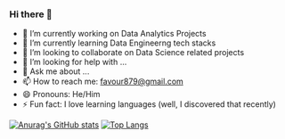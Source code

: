 ### Hi there 👋


- 🔭 I’m currently working on Data Analytics Projects
- 🌱 I’m currently learning Data Engineerng tech stacks
- 👯 I’m looking to collaborate on Data Science related projects
- 🤔 I’m looking for help with ...
- 💬 Ask me about ... 
- 📫 How to reach me: favour879@gmail.com
- 😄 Pronouns: He/Him
- ⚡ Fun fact: I love learning languages (well, I discovered that recently)

[![Anurag's GitHub stats](https://github-readme-stats.vercel.app/api?username=emmanuelugo)](https://github.com/anuraghazra/github-readme-stats)
[![Top Langs](https://github-readme-stats.vercel.app/api/top-langs/?username=emmanuelugo&hide=css,html)](https://github.com/anuraghazra/github-readme-stats)
